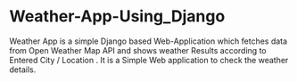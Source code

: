 # Weather-App-Using_Django
Weather App is a simple Django based Web-Application which fetches data from Open Weather Map API and shows weather Results according to Entered City / Location . It is a Simple Web application to check the weather details.
